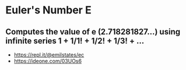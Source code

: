 # Euler's Number E

## Computes the value of e (2.718281827...) using infinite series 1 + 1/1! + 1/2! + 1/3! + ...

* https://repl.it/@emilstates/ec
* https://ideone.com/03UOs6
